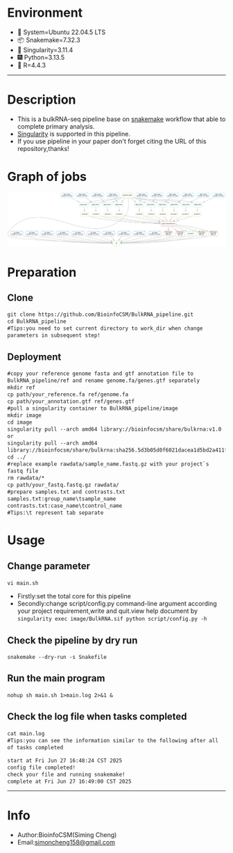 # Environment
- 📮 System=Ubuntu 22.04.5 LTS
- 📦 Snakemake=7.32.3
- 📌 Singularity=3.11.4
- 🎆 Python=3.13.5
- 🎉 R=4.4.3
***
# Description
* This is a bulkRNA-seq pipeline base on [snakemake](https://snakemake.readthedocs.io/en/stable/) workflow that able to complete primary analysis.
* [Singularity](https://sylabs.io/singularity/) is supported in this pipeline.
* If you use pipeline in your paper don't forget citing the URL of this repository,thanks!<br>
# Graph of jobs
![pipeline](pipeline.png)
# Preparation
## Clone
```shell
git clone https://github.com/BioinfoCSM/BulkRNA_pipeline.git
cd BulkRNA_pipeline
#Tips:you need to set current directory to work_dir when change parameters in subsequent step!
```
## Deployment
```shell
#copy your reference genome fasta and gtf annotation file to BulkRNA_pipeline/ref and rename genome.fa/genes.gtf separately
mkdir ref
cp path/your_reference.fa ref/genome.fa
cp path/your_annotation.gtf ref/genes.gtf
#pull a singularity container to BulkRNA_pipeline/image
mkdir image
cd image
singularity pull --arch amd64 library://bioinfocsm/share/bulkrna:v1.0
or
singularity pull --arch amd64 library://bioinfocsm/share/bulkrna:sha256.5d3b05d0f6021dacea1d5bd2a411f5c411466feb36fb7a6ff8bed0a2800c6d43
cd ../
#replace example rawdata/sample_name.fastq.gz with your project`s fastq file
rm rawdata/*
cp path/your_fastq.fastq.gz rawdata/
#prepare samples.txt and contrasts.txt
samples.txt:group_name\tsample_name
contrasts.txt:case_name\tcontrol_name
#Tips:\t represent tab separate
```
# Usage
## Change parameter
`vi main.sh`
* Firstly:set the total core for this pipeline
* Secondly:change script/config.py command-line argument according your project requirement,write and quit.view help document by `singularity exec image/BulkRNA.sif python script/config.py -h`
## Check the pipeline by dry run
```shell
snakemake --dry-run -s Snakefile
```
## Run the main program
```shell
nohup sh main.sh 1>main.log 2>&1 &
```
## Check the log file when tasks completed
```shell
cat main.log
#Tips:you can see the information similar to the following after all of tasks completed
```
```shell
start at Fri Jun 27 16:48:24 CST 2025
config file completed!
check your file and running snakemake!
complete at Fri Jun 27 16:49:00 CST 2025
```
***
# Info
* Author:BioinfoCSM(Siming Cheng)
* Email:simoncheng158@gmail.com


